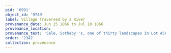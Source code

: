 ```yaml
---
pid: '6991'
object_id: '9749'
label: Village Traversed by a River
provenance_date: Jun 25 1866 to Jul 10 1866
provenance_location:
provenance_text: 'Sale, Sotheby''s, one of thirty landscapes in Lot #569'
order: '2342'
collection: provenance
---
```

